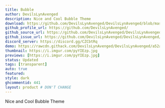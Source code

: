 ```yaml
---
title: Bubble
author: DevilsLynAvenged
description: Nice and Cool Bubble Theme
download: https://github.com/DevilsLynAvenged/DevilsLynAvenged/blob/master/Theme_Group_1/Bubble.theme.css
github_profile_url: https://github.com/DevilsLynAvenged/
github_source_url: https://github.com/DevilsLynAvenged/DevilsLynAvenged/blob/master/Theme_Group_1/Bubble.theme.css
github_issue_url: https://github.com/DevilsLynAvenged/DevilsLynAvenged/issues
discord_server: https://discord.gg/CZCbtRq
demo: https://rawcdn.githack.com/DevilsLynAvenged/DevilsLynAvenged/a52a7fe6798ccccf2c496e8cb67194fae22a093b/Theme_Group_1/Bubble.theme.css
thumbnail: https://i.imgur.com/pyYIEzp.jpg
previews: [https://i.imgur.com/pyYIEzp.jpg]
status: Updated
tags: [transparent]
auto: true
featured:
style: dark
ghcommentid: 441
layout: product # DON'T CHANGE
---
```

Nice and Cool Bubble Theme